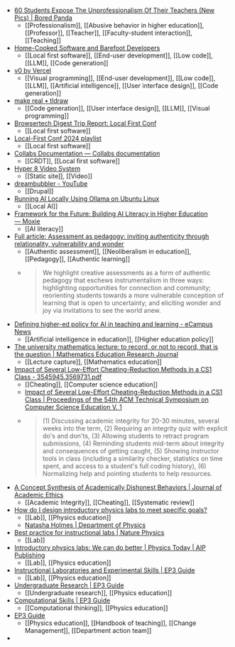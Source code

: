 - [60 Students Expose The Unprofessionalism Of Their Teachers (New Pics) | Bored Panda](https://www.boredpanda.com/infuriating-toxic-teachers-examples/)
	- [[Professionalism]], [[Abusive behavior in higher education]], [[Professor]], [[Teacher]], [[Faculty-student interaction]], [[Teaching]]
- [Home-Cooked Software and Barefoot Developers](https://maggieappleton.com/home-cooked-software)
	- [[Local first software]], [[End-user development]], [[Low code]], [[LLM]], [[Code generation]]
- [v0 by Vercel](https://v0.dev/)
	- [[Visual programming]], [[End-user development]], [[Low code]], [[LLM]], [[Artificial intelligence]], [[User interface design]], [[Code generation]]
- [make real • tldraw](https://makereal.tldraw.com/)
	- [[Code generation]], [[User interface design]], [[LLM]], [[Visual programming]]
- [Browsertech Digest Trip Report: Local First Conf](https://digest.browsertech.com/archive/browsertech-digest-trip-report-local-first-conf/)
	- [[Local first software]]
- [Local-First Conf 2024 playlist](https://youtube.com/playlist?list=PL4isNRKAwz2O9FxP97_EbOivIWWwSWt5j&si=zhHDOcb7vHVhKpg5)
	- [[Local first software]]
- [Collabs Documentation — Collabs documentation](https://collabs.readthedocs.io/en/latest/)
	- [[CRDT]], [[Local first software]]
- [Hyper 8 Video System](https://simonrepp.com/hyper8/)
	- [[Static site]], [[Video]]
- [dreambubbler - YouTube](https://m.youtube.com/@DallasRamsden)
	- [[Drupal]]
- [Running AI Locally Using Ollama on Ubuntu Linux](https://itsfoss.com/ollama-setup-linux/)
	- [[Local AI]]
- [Framework for the Future: Building AI Literacy in Higher Education<br/> — Moxie](https://academicinsightlab.org/ai-literacies-framework?trk=feed_main-feed-card_feed-article-content)
	- [[AI literacy]]
- [Full article: Assessment as pedagogy: inviting authenticity through relationality, vulnerability and wonder](https://www.tandfonline.com/doi/full/10.1080/13562517.2024.2367662)
	- [[Authentic assessment]], [[Neoliberalism in education]], [[Pedagogy]], [[Authentic learning]]
	- >We highlight creative assessments as a form of authentic pedagogy that eschews instrumentalism in three ways: highlighting opportunities for connection and community; reorienting students towards a more vulnerable conception of learning that is open to uncertainty; and eliciting wonder and joy via invitations to see the world anew.
- [Defining higher-ed policy for AI in teaching and learning - eCampus News](https://www.ecampusnews.com/teaching-learning/2024/05/23/defining-higher-ed-policy-ai-teaching-and-learning/?ps=999999999-0010c000027yFjWAAU-0030c00002puwKpAAI&esmc=104480)
	- [[Artificial intelligence in education]], [[Higher education policy]]
- [The university mathematics lecture: to record, or not to record, that is the question | Mathematics Education Research Journal](https://link.springer.com/article/10.1007/s13394-023-00444-2)
	- [[Lecture capture]], [[Mathematics education]]
- [Impact of Several Low-Effort Cheating-Reduction Methods in a CS1 Class - 3545945.3569731.pdf](https://dl.acm.org/doi/pdf/10.1145/3545945.3569731)
	- [[Cheating]], [[Computer science education]]
	- [Impact of Several Low-Effort Cheating-Reduction Methods in a CS1 Class | Proceedings of the 54th ACM Technical Symposium on Computer Science Education V. 1](https://dl.acm.org/doi/10.1145/3545945.3569731)
	- > (1) Discussing academic integrity for 20-30 minutes, several weeks into the term, (2) Requiring an integrity quiz with explicit do's and don'ts, (3) Allowing students to retract program submissions, (4) Reminding students mid-term about integrity and consequences of getting caught, (5) Showing instructor tools in class (including a similarity checker, statistics on time spent, and access to a student's full coding history), (6) Normalizing help and pointing students to help resources.
- [A Concept Synthesis of Academically Dishonest Behaviors | Journal of Academic Ethics](https://link.springer.com/article/10.1007/s10805-014-9222-2)
	- [[Academic Integrity]], [[Cheating]], [[Systematic review]]
- [How do I design introductory physics labs to meet specific goals?](https://www.physport.org/recommendations/Entry.cfm?ID=143128)
	- [[Lab]], [[Physics education]]
	- [Natasha Holmes | Department of Physics](https://physics.cornell.edu/natasha-holmes)
- [Best practice for instructional labs | Nature Physics](https://www.nature.com/articles/s41567-021-01256-6)
	- [[Lab]]
- [Introductory physics labs: We can do better | Physics Today | AIP Publishing](https://pubs.aip.org/physicstoday/article/71/1/38/819004/Introductory-physics-labs-We-can-do-betterResearch)
	- [[Lab]], [[Physics education]]
- [Instructional Laboratories and Experimental Skills | EP3 Guide](https://ep3guide.org/guide/instructional-laboratories-and-experimental-skills)
	- [[Lab]], [[Physics education]]
- [Undergraduate Research | EP3 Guide](https://ep3guide.org/guide/undergraduate-research)
	- [[Undergraduate research]], [[Physics education]]
- [Computational Skills | EP3 Guide](https://ep3guide.org/guide/computational-skills)
	- [[Computational thinking]], [[Physics education]]
- [EP3 Guide](https://ep3guide.org/)
	- [[Physics education]], [[Handbook of teaching]], [[Change Management]], [[Department action team]]
-